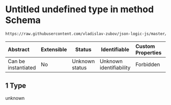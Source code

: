 # Untitled undefined type in method Schema

```txt
https://raw.githubusercontent.com/vladislav-zubov/json-logic-js/master/schemas/operators/misc/method.json#/examples/1
```




| Abstract            | Extensible | Status         | Identifiable            | Custom Properties | Additional Properties | Access Restrictions | Defined In                                                         |
| :------------------ | ---------- | -------------- | ----------------------- | :---------------- | --------------------- | ------------------- | ------------------------------------------------------------------ |
| Can be instantiated | No         | Unknown status | Unknown identifiability | Forbidden         | Allowed               | none                | [method.json\*](operators/misc/method.json "open original schema") |

## 1 Type

unknown
